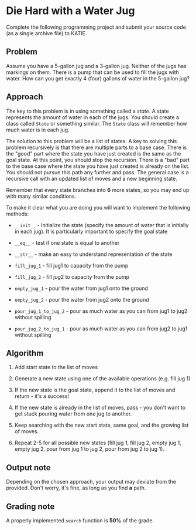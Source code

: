 # Die Hard with a Water Jug

Complete the following programming project and submit your source code (as a single archive file) to KATIE.

## Problem

Assume you have a 5-gallon jug and a 3-gallon jug. Neither of the jugs has markings on them. There is a pump that can be used to fill the jugs with water. How can you get exactly 4 (four) gallons of water in the 5-gallon jug?

## Approach

The key to this problem is in using something called a *state*. A state represents the amount of water in each of the jugs. You should create a class called `State` or something similar. The `State` class will remember how much water is in each jug.

The solution to this problem will be a list of states. A key to solving this problem recursively is that there are multiple parts to a base case. There is the "good" part where the state you have just created is the same as the goal state. At this point, you should stop the recursion. There is a "bad" part to the base case where the state you have just created is already on the list. You should not pursue this path any further and pass. The general case is a recursive call with an updated list of moves and a new beginning state.

Remember that every state branches into **6** more states, so you may end up with many similar conditions.

To make it clear what you are doing you will want to implement the following methods:

* `__init__` - Initialize the state (specify the amount of water that is initially in each jug). It is particularly important to specify the goal state

* `__eq__` - test if one state is equal to another

* `__str__` - make an easy to understand representation of the state

* `fill_jug_1` - fill jug1 to capacity from the pump

* `fill_jug_2` - fill jug2 to capacity from the pump

* `empty_jug_1` - pour the water from jug1 onto the ground

* `empty_jug_2` - pour the water from jug2 onto the ground

* `pour_jug_1_to_jug_2` - pour as much water as you can from jug1 to jug2 without spilling

* `pour_jug_2_to_jug_1` - pour as much water as you can from jug2 to jug1 without spilling

## Algorithm

1. Add start state to the list of moves

2. Generate a new state using one of the available operations (e.g. fill jug 1)

3. If the new state is the goal state, append it to the list of moves and return - it's a success!

4. If the new state is already in the list of moves, pass - you don't want to get stuck pouring water from one jug to another.

5. Keep searching with the new start state, same goal, and the growing list of moves.

6. Repeat 2-5 for all possible new states (fill jug 1, fill jug 2, empty jug 1, empty jug 2, pour from jug 1 to jug 2, pour from jug 2 to jug 1).


## Output note

Depending on the chosen approach, your output may deviate from the provided. Don't worry, it's fine, as long as you find **a** path.

## Grading note

A properly implemented `search` function is **50%** of the grade.

